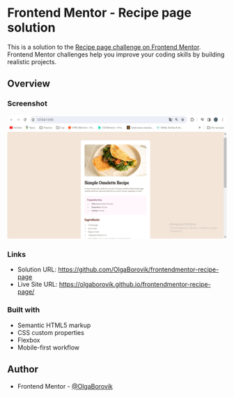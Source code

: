 # Frontend Mentor - Recipe page solution

This is a solution to the [Recipe page challenge on Frontend Mentor](https://www.frontendmentor.io/challenges/recipe-page-KiTsR8QQKm). Frontend Mentor challenges help you improve your coding skills by building realistic projects. 


## Overview

### Screenshot

![](./IMAGES/recipe.jpg)


### Links

- Solution URL: https://github.com/OlgaBorovik/frontendmentor-recipe-page
- Live Site URL: https://olgaborovik.github.io/frontendmentor-recipe-page/


### Built with

- Semantic HTML5 markup
- CSS custom properties
- Flexbox
- Mobile-first workflow


## Author

- Frontend Mentor - [@OlgaBorovik](https://www.frontendmentor.io/profile/OlgaBorovik)

